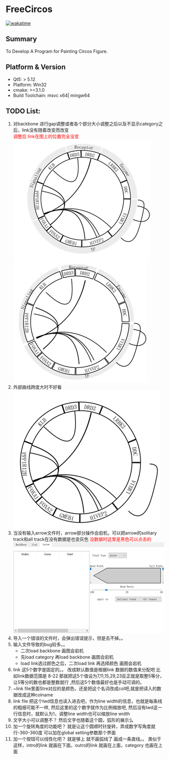 # FreeCircos

[![wakatime](https://wakatime.com/badge/github/Zeffiretti/FreeCircos.svg)](https://wakatime.com/badge/github/Zeffiretti/FreeCircos)

## Summary

To Develop A Program for Painting Circos Figure.

## Platform & Version

- Qt5: > 5.12
- Platform: Win32
- cmake: >=3.1.0
- Build Toolchain: msvc x64| mingw64

## TODO List:

1. 对backbone 进行gap调整或者各个部分大小调整之后以及不显示category之后，link没有随着改变而改变
   <br><font color=red>调整后 link在图上的位置完全没变</font>
   ![img_2.png](img_2.png)![img_3.png](img_3.png)
2. 外部曲线跨度大时不好看
   ![img_4.png](img_4.png)
3. 当没有输入arrow文件时，arrow部分操作会宕机，可以把arrow的solitary track和all track在没有数据是也变灰色
   <font color=red>没数据时这里是黑色可以点击的</font>
   ![img_5.png](img_5.png)
4. 导入一个错误的文件时，会弹出错误提示，但是去不掉。。
5. 输入文件导致的bug较多。。
   - 二次load backbone 画图会宕机
   - 先load category 再load backbone 画图会宕机
   - load link选过颜色之后，二次load link 再选择颜色 画图会宕机
6. link 这5个数字是固定的。。 改成默认数值是根据link 数据的数值来分配吧 比如link数据范围是 8-22 那就把这5个值设为7,11,15,29,23反正就是取整5等分，让5等分的数也都是整数就行 ,然后这5个数值最好也是手动可调的。
7. ~link file里面Stre对应的是颜色，还是把这个名词改成col吧,就是把读入的数据改成这种colname
8. link file 把这个lwd信息也读入进去吧，作为line width的信息，也就是每条线的粗细可能不一样, 然后这里的这个数字就作为比例缩放吧, 然后没有lwd这一行信息时，就默认为1，调整line width也可以缩放line width
9. 文字大小可以调整不？ 然后文字也随着这个圆，弧形的展示么
10. 加一个旋转角度的功能吧？  就是让这个圆顺时针旋转，弄成数字写角度就行-360-360度
    可以加在global setting参数那个界面
11. 加一个按钮可以线性化吧？ 就是够上 就不画弧线了 画成一条直线。。
    类似于这样，intro的link 就画在下面，outro的link 就画在上面，category 也画在上面